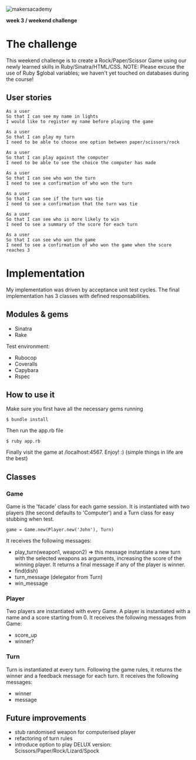 ![makersacademy](https://github.com/allimac/resources/blob/master/ma_logo.png)

**week 3 / weekend challenge**

# The challenge

This weekend challenge is to create a Rock/Paper/Scissor Game using our newly learned skills in Ruby/Sinatra/HTML/CSS.
NOTE: Please excuse the use of Ruby $global variables; we haven't yet touched on databases during the course!

## User stories

```
As a user
So that I can see my name in lights
I would like to register my name before playing the game

As a user
So that I can play my turn
I need to be able to choose one option between paper/scissors/rock

As a user
So that I can play against the computer
I need to be able to see the choice the computer has made

As a user
So that I can see who won the turn
I need to see a confirmation of who won the turn

As a user
So that I can see if the turn was tie
I need to see a confirmation that the turn was tie

As a user
So that I can see who is more likely to win
I need to see a summary of the score for each turn

As a user
So that I can see who won the game
I need to see a confirmation of who won the game when the score reaches 3

```

# Implementation

My implementation was driven by acceptance unit test cycles. The final implementation has 3 classes with defined responsabilities.

## Modules & gems

* Sinatra
* Rake

Test environment:
* Rubocop
* Coveralls
* Capybara
* Rspec

## How to use it
Make sure you first have all the necessary gems running
```
$ bundle install
```
Then run the app.rb file
```
$ ruby app.rb
```
Finally visit the game at /localhost:4567. Enjoy! :) (simple things in life are the best)


## Classes

### Game

Game is the 'facade' class for each game session. It is instantiated with two players (the second defaults to 'Computer') and a Turn class for easy stubbing when test.
```
game = Game.new(Player.new('John'), Turn)
```
It receives the following messages:
* play_turn(weapon1, weapon2) => this message instantiate a new turn with the selected weapons as arguments, increasing the score of the winning player. It returns a final message if any of the player is winner.
* find(dish)
* turn_message (delegator from Turn)
* win_message

### Player

Two players are instantiated with every Game. A player is instantiated with a name and a score starting from 0.
It receives the following messages from Game:
* score_up
* winner?

### Turn

Turn is instantiated at every turn. Following the game rules, it returns the winner and a feedback message for each turn.
It receives the following messages:
* winner
* message


## Future improvements

* stub randomised weapon for computerised player
* refactoring of turn rules
* introduce option to play DELUX version: Scissors/Paper/Rock/Lizard/Spock
